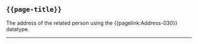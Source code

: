 ## <code>{{page-title}}</code>

The address of the related person using the {{pagelink:Address-030}} datatype.

---


